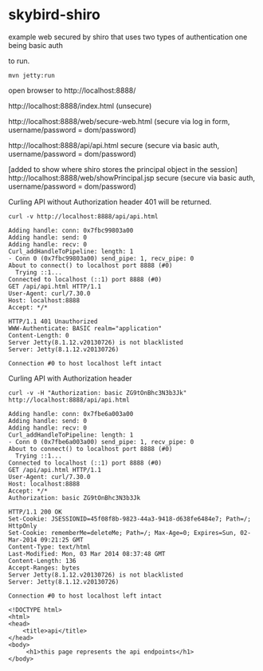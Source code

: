 skybird-shiro
=============

example web secured by shiro that uses two types of authentication one being basic auth

to run.

`mvn jetty:run`

open browser to http://localhost:8888/

http://localhost:8888/index.html (unsecure)

http://localhost:8888/web/secure-web.html (secure via log in form, username/password = dom/password)

http://localhost:8888/api/api.html secure (secure via basic auth, username/password = dom/password)

[added to show where shiro stores the principal object in the session]
http://localhost:8888/web/showPrincipal.jsp secure (secure via basic auth, username/password = dom/password)


Curling API without Authorization header 401 will be returned.

    curl -v http://localhost:8888/api/api.html

    Adding handle: conn: 0x7fbc99803a00
    Adding handle: send: 0
    Adding handle: recv: 0
    Curl_addHandleToPipeline: length: 1
    - Conn 0 (0x7fbc99803a00) send_pipe: 1, recv_pipe: 0
    About to connect() to localhost port 8888 (#0)
      Trying ::1...
    Connected to localhost (::1) port 8888 (#0)
    GET /api/api.html HTTP/1.1
    User-Agent: curl/7.30.0
    Host: localhost:8888
    Accept: */*

    HTTP/1.1 401 Unauthorized
    WWW-Authenticate: BASIC realm="application"
    Content-Length: 0
    Server Jetty(8.1.12.v20130726) is not blacklisted
    Server: Jetty(8.1.12.v20130726)

    Connection #0 to host localhost left intact


Curling API with Authorization header


    curl -v -H "Authorization: basic ZG9tOnBhc3N3b3Jk" http://localhost:8888/api/api.html

    Adding handle: conn: 0x7fbe6a003a00
    Adding handle: send: 0
    Adding handle: recv: 0
    Curl_addHandleToPipeline: length: 1
    - Conn 0 (0x7fbe6a003a00) send_pipe: 1, recv_pipe: 0
    About to connect() to localhost port 8888 (#0)
      Trying ::1...
    Connected to localhost (::1) port 8888 (#0)
    GET /api/api.html HTTP/1.1
    User-Agent: curl/7.30.0
    Host: localhost:8888
    Accept: */*
    Authorization: basic ZG9tOnBhc3N3b3Jk

    HTTP/1.1 200 OK
    Set-Cookie: JSESSIONID=45f08f8b-9823-44a3-9418-d638fe6484e7; Path=/; HttpOnly
    Set-Cookie: rememberMe=deleteMe; Path=/; Max-Age=0; Expires=Sun, 02-Mar-2014 09:21:25 GMT
    Content-Type: text/html
    Last-Modified: Mon, 03 Mar 2014 08:37:48 GMT
    Content-Length: 136
    Accept-Ranges: bytes
    Server Jetty(8.1.12.v20130726) is not blacklisted
    Server: Jetty(8.1.12.v20130726)

    Connection #0 to host localhost left intact

    <!DOCTYPE html>
    <html>
    <head>
        <title>api</title>
    </head>
    <body>
         <h1>this page represents the api endpoints</h1>
    </body>




